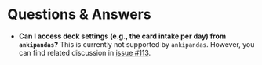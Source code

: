 Questions & Answers
===================

* **Can I access deck settings (e.g., the card intake per day) from `ankipandas`?**
  This is currently not supported by `ankipandas`. However, you can find related
  discussion in [issue #113](https://github.com/klieret/AnkiPandas/issues/113).
